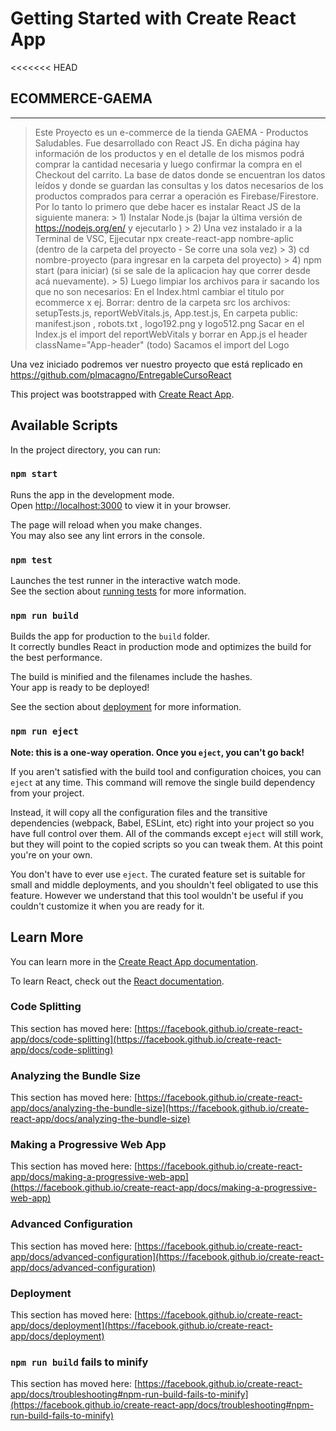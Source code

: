 # Getting Started with Create React App

<<<<<<< HEAD
## ECOMMERCE-GAEMA
   ----------------

> Este Proyecto es un e-commerce de la tienda GAEMA - Productos Saludables.
> Fue desarrollado con React JS. 
> En dicha página hay información de los productos y en el detalle de los mismos podrá comprar la cantidad necesaria y luego confirmar la compra en el Checkout del carrito.
> La base de datos donde se encuentran los datos leídos y donde se guardan las consultas y los datos necesarios de los productos comprados para cerrar a operación es Firebase/Firestore.  
> Por lo tanto lo primero que debe hacer es instalar React JS de la siguiente manera:
    		> 1) Instalar Node.js (bajar la última versión de 						https://nodejs.org/en/ y ejecutarlo ) 
    		> 2) Una vez instalado ir a la Terminal de VSC,  Ejjecutar npx 			create-react-app nombre-aplic (dentro de la carpeta del 			proyecto  - Se corre una sola vez)
    		> 3) cd nombre-proyecto (para ingresar en la carpeta del 				proyecto)
    		> 4) npm start (para iniciar) (si se sale de la aplicacion hay 			que correr desde acá nuevamente).
    		> 5) Luego limpiar los archivos para ir  sacando los que no son 			necesarios:
	    		En el Index.html cambiar el titulo por ecommerce x ej.
	   		 Borrar: dentro de la carpeta src los archivos: 					setupTests.js, reportWebVitals.js, App.test.js, 
	    		En carpeta public: manifest.json , robots.txt , 					logo192.png y logo512.png
	   		 Sacar en el Index.js el import del reportWebVitals 
             	 y borrar en App.js el header className="App-header" 				(todo) 
            	 Sacamos el import del Logo

Una vez iniciado podremos ver nuestro proyecto que está replicado en https://github.com/plmacagno/EntregableCursoReact


This project was bootstrapped with [Create React App](https://github.com/facebook/create-react-app).

## Available Scripts

In the project directory, you can run:

### `npm start`

Runs the app in the development mode.\
Open [http://localhost:3000](http://localhost:3000) to view it in your browser.

The page will reload when you make changes.\
You may also see any lint errors in the console.

### `npm test`

Launches the test runner in the interactive watch mode.\
See the section about [running tests](https://facebook.github.io/create-react-app/docs/running-tests) for more information.

### `npm run build`

Builds the app for production to the `build` folder.\
It correctly bundles React in production mode and optimizes the build for the best performance.

The build is minified and the filenames include the hashes.\
Your app is ready to be deployed!

See the section about [deployment](https://facebook.github.io/create-react-app/docs/deployment) for more information.

### `npm run eject`

**Note: this is a one-way operation. Once you `eject`, you can't go back!**

If you aren't satisfied with the build tool and configuration choices, you can `eject` at any time. This command will remove the single build dependency from your project.

Instead, it will copy all the configuration files and the transitive dependencies (webpack, Babel, ESLint, etc) right into your project so you have full control over them. All of the commands except `eject` will still work, but they will point to the copied scripts so you can tweak them. At this point you're on your own.

You don't have to ever use `eject`. The curated feature set is suitable for small and middle deployments, and you shouldn't feel obligated to use this feature. However we understand that this tool wouldn't be useful if you couldn't customize it when you are ready for it.

## Learn More

You can learn more in the [Create React App documentation](https://facebook.github.io/create-react-app/docs/getting-started).

To learn React, check out the [React documentation](https://reactjs.org/).

### Code Splitting

This section has moved here: [https://facebook.github.io/create-react-app/docs/code-splitting](https://facebook.github.io/create-react-app/docs/code-splitting)

### Analyzing the Bundle Size

This section has moved here: [https://facebook.github.io/create-react-app/docs/analyzing-the-bundle-size](https://facebook.github.io/create-react-app/docs/analyzing-the-bundle-size)

### Making a Progressive Web App

This section has moved here: [https://facebook.github.io/create-react-app/docs/making-a-progressive-web-app](https://facebook.github.io/create-react-app/docs/making-a-progressive-web-app)

### Advanced Configuration

This section has moved here: [https://facebook.github.io/create-react-app/docs/advanced-configuration](https://facebook.github.io/create-react-app/docs/advanced-configuration)

### Deployment

This section has moved here: [https://facebook.github.io/create-react-app/docs/deployment](https://facebook.github.io/create-react-app/docs/deployment)

### `npm run build` fails to minify

This section has moved here: [https://facebook.github.io/create-react-app/docs/troubleshooting#npm-run-build-fails-to-minify](https://facebook.github.io/create-react-app/docs/troubleshooting#npm-run-build-fails-to-minify)
